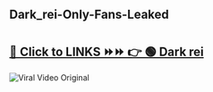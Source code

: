 
 ## Dark_rei-Only-Fans-Leaked

# <h2><a href="https://clipsfans.com/Dark_rei&ref=git">🔗 Click to LINKS ⏩⏩ 👉 🟢 Dark rei </a></h2>

<a href="https://clipsfans.com/Dark_rei&ref=git" rel="nofollow" data-target="animated-image.originalLink"><img src="https://i.ibb.co.com/xMMVF88/686577567.gif" alt="Viral Video Original" style="max-width: 100%; display: inline-block;" data-target="animated-image.originalImage"></a>
